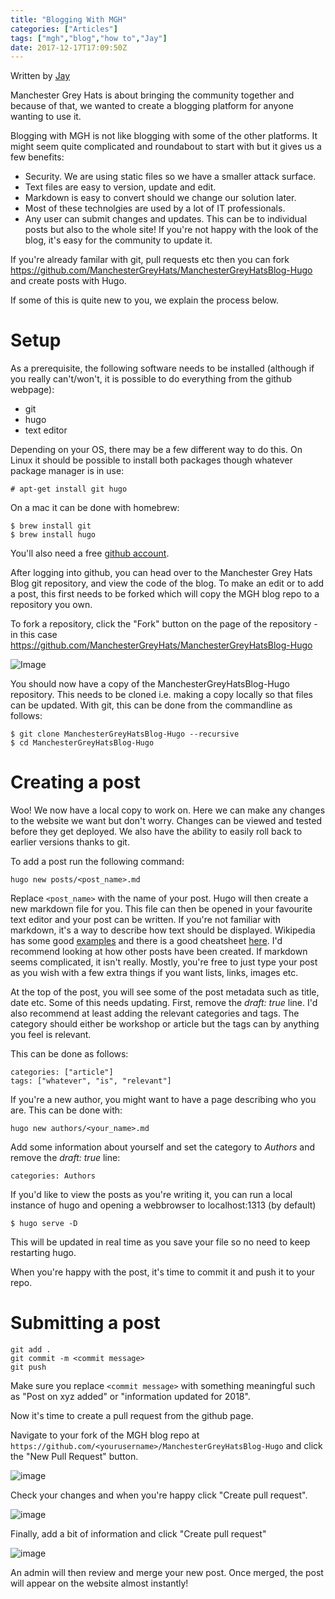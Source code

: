 ```yaml
---
title: "Blogging With MGH"
categories: ["Articles"]
tags: ["mgh","blog","how to","Jay"]
date: 2017-12-17T17:09:50Z
---
```


Written by [Jay](authors/jayharris)

Manchester Grey Hats is about bringing the community together and because of that, we wanted to create a blogging platform for anyone wanting to use it.

Blogging with MGH is not like blogging with some of the other platforms. It might seem quite complicated and roundabout to start with but it gives us a few benefits:

* Security. We are using static files so we have a smaller attack surface.
* Text files are easy to version, update and edit.
* Markdown is easy to convert should we change our solution later.
* Most of these technolgies are used by a lot of IT professionals.
* Any user can submit changes and updates. This can be to individual posts but also to the whole site! If you're not happy with the look of the blog, it's easy for the community to update it.

If you're already familar with git, pull requests etc then you can fork https://github.com/ManchesterGreyHats/ManchesterGreyHatsBlog-Hugo and create posts with Hugo.

If some of this is quite new to you, we explain the process below.

# Setup
As a prerequisite, the following software needs to be installed (although if you really can't/won't, it is possible to do everything from the github webpage):

* git
* hugo
* text editor

Depending on your OS, there may be a few different way to do this. On Linux it should be possible to install both packages though whatever package manager is in use:

```
# apt-get install git hugo
```

On a mac it can be done with homebrew:
```
$ brew install git
$ brew install hugo
```
You'll also need a free [github account](https://github.com).

After logging into github, you can head over to the Manchester Grey Hats Blog git repository, and view the code of the blog. To make an edit or to add a post, this first needs to be forked which will copy the MGH blog repo to a repository you own.

To fork a repository, click the "Fork" button on the page of the repository - in this case https://github.com/ManchesterGreyHats/ManchesterGreyHatsBlog-Hugo

![Image](images/bloggingwithmgh/github-fork-repo.png)

You should now have a copy of the ManchesterGreyHatsBlog-Hugo repository. This needs to be cloned i.e. making a copy locally so that files can be updated. With git, this can be done from the commandline as follows:

```
$ git clone ManchesterGreyHatsBlog-Hugo --recursive
$ cd ManchesterGreyHatsBlog-Hugo
```
# Creating a post
Woo! We now have a local copy to work on. Here we can make any changes to the website we want but don't worry. Changes can be viewed and tested before they get deployed. We also have the ability to easily roll back to earlier versions thanks to git.

To add a post run the following command:

```
hugo new posts/<post_name>.md
```

Replace `<post_name>` with the name of your post. Hugo will then create a new markdown file for you. This file can then be opened in your favourite text editor and your post can be written. If you're not familiar with markdown, it's a way to describe how text should be displayed. Wikipedia has some good [examples](https://en.wikipedia.org/wiki/Markdown) and there is a good cheatsheet [here](https://github.com/adam-p/markdown-here/wiki/Markdown-Cheatsheet). I'd recommend looking at how other posts have been created. If markdown seems complicated, it isn't really. Mostly, you're free to just type your post as you wish with a few extra things if you want lists, links, images etc.

At the top of the post, you will see some of the post metadata such as title, date etc. Some of this needs updating. First, remove the _draft: true_ line. I'd also recommend at least adding the relevant categories and tags. The category should either be workshop or article but the tags can by anything you feel is relevant. 

This can be done as follows:

```
categories: ["article"]
tags: ["whatever", "is", "relevant"]
```

If you're a new author, you might want to have a page describing who you are. This can be done with:

```
hugo new authors/<your_name>.md
```

Add some information about yourself and set the category to _Authors_ and remove the _draft: true_ line:

```
categories: Authors
```

If you'd like to view the posts as you're writing it, you can run a local instance of hugo and opening a webbrowser to localhost:1313 (by default)

```
$ hugo serve -D
```
This will be updated in real time as you save your file so no need to keep restarting hugo.

When you're happy with the post, it's time to commit it and push it to your repo.

# Submitting a post

```
git add .
git commit -m <commit message>
git push
```

Make sure you replace `<commit message>` with something meaningful such as "Post on xyz added" or "information updated for 2018".

Now it's time to create a pull request from the github page.

Navigate to your fork of the MGH blog repo at `https://github.com/<yourusername>/ManchesterGreyHatsBlog-Hugo` and click the "New Pull Request" button.

![image](images/bloggingwithmgh/new-pull-request-1.png)

Check your changes and when you're happy click "Create pull request".


![image](images/bloggingwithmgh/new-pull-request-2.png)

Finally, add a bit of information and click "Create pull request"

![image](images/bloggingwithmgh/new-pull-request-3.png)

An admin will then review and merge your new post. Once merged, the post will appear on the website almost instantly!

